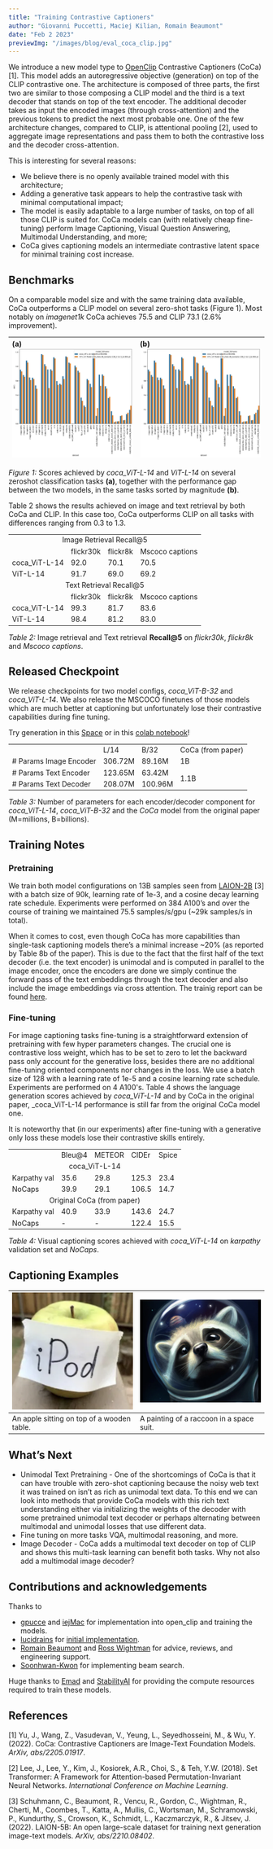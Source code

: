 ```yaml
---
title: "Training Contrastive Captioners"
author: "Giovanni Puccetti, Maciej Kilian, Romain Beaumont"
date: "Feb 2 2023"
previewImg: "/images/blog/eval_coca_clip.jpg"
---
```



We introduce a new model type to [OpenClip](https://github.com/mlfoundations/open_clip) Contrastive Captioners (CoCa) [1]. This model adds an autoregressive objective (generation) on top of the CLIP contrastive one. The architecture is composed of three parts, the first two are similar to those composing a CLIP model and the third is a text decoder that stands on top of the text encoder. The additional decoder takes as input the encoded images (through cross-attention) and the previous tokens to predict the next most probable one. One of the few architecture changes, compared to CLIP, is attentional pooling [2], used to aggregate image representations and pass them to both the contrastive loss and the decoder cross-attention.

This is interesting for several reasons:

* We believe there is no openly available trained model with this architecture;
* Adding a generative task appears to help the contrastive task with minimal computational impact;
* The model is easily adaptable to a large number of tasks, on top of all those CLIP is suited for. CoCa models can (with relatively cheap fine-tuning) perform Image Captioning, Visual Question Answering, Multimodal Understanding, and more;
* CoCa gives captioning models an intermediate contrastive latent space for minimal training cost increase.


## Benchmarks

On a comparable model size and with the same training data available, CoCa outperforms a CLIP model on several zero-shot tasks (Figure 1). Most notably on _imagenet1k_ CoCa achieves 75.5 and CLIP 73.1 (2.6% improvement).


|(a) ![](/public/images/blog/eval_coca_clip.jpg) |(b) ![](/public/images/blog/eval_coca_clip.jpg) |
|:-|:-|


_Figure 1:_ Scores achieved by _coca_ViT-L-14_ and _ViT-L-14_ on several zeroshot classification tasks **(a)**, together with the performance gap between the two models, in the same tasks sorted by magnitude **(b)**.




Table 2 shows the results achieved on image and text retrieval by both CoCa and CLIP. In this case too, CoCa outperforms CLIP on all tasks with differences ranging from 0.3 to 1.3.


<table>
  <tr>
   <td colspan="4" align="center" > Image Retrieval Recall@5
   </td>
  </tr>
  <tr>
   <td>
   </td>
   <td>flickr30k
   </td>
   <td>flickr8k
   </td>
   <td>Mscoco captions
   </td>
  </tr>
  <tr>
   <td>coca_ViT-L-14
   </td>
   <td>92.0
   </td>
   <td>70.1
   </td>
   <td>70.5
   </td>
  </tr>
  <tr>
   <td>ViT-L-14
   </td>
   <td>91.7
   </td>
   <td>69.0
   </td>
   <td>69.2
   </td>
  </tr>
  <tr>
   <td colspan="4" align="center">Text Retrieval Recall@5
   </td>
  </tr>
  <tr>
   <td>
   </td>
   <td>flickr30k
   </td>
   <td>flickr8k
   </td>
   <td>Mscoco captions
   </td>
  </tr>
  <tr>
   <td>coca_ViT-L-14
   </td>
   <td>99.3
   </td>
   <td>81.7
   </td>
   <td>83.6
   </td>
  </tr>
  <tr>
   <td>ViT-L-14
   </td>
   <td>98.4
   </td>
   <td>81.2
   </td>
   <td>83.0
   </td>
  </tr>
</table>

_Table 2:_ Image retrieval and Text retrieval **Recall@5** on _flickr30k_, _flickr8k_ and _Mscoco captions_.

## Released Checkpoint

We release checkpoints for two model configs, _coca_ViT-B-32_ and _coca_ViT-L-14_. We also release the MSCOCO finetunes of those models which are much better at captioning but unfortunately lose their contrastive capabilities during fine tuning.

Try generation in this [Space](https://huggingface.co/spaces/laion/CoCa) or in this [colab notebook](https://colab.research.google.com/github/mlfoundations/open_clip/blob/master/docs/Interacting_with_open_coca.ipynb)!


<table>
  <tr>
   <td>
   </td>
   <td>L/14
   </td>
   <td>B/32
   </td>
   <td>CoCa (from paper)
   </td>
  </tr>
  <tr>
  <td># Params Image Encoder
   </td>
   <td>306.72M
   </td>
   <td>89.16M
   </td>
   <td>
    1B
   </td>
  </tr>
  <tr>
   <td># Params Text Encoder
   </td>
   <td>123.65M
   </td>
   <td>63.42M
   </td>
   <td rowspan="2">
    1.1B
   </td>
  </tr>
  <tr>
   <td># Params Text Decoder
   </td>
   <td>208.07M
   </td>
   <td>100.96M
   </td>
  </tr>
</table>

_Table 3:_ Number of parameters for each encoder/decoder component for _coca_ViT-L-14_, _coca_ViT-B-32_ and the _CoCa_ model from the original paper (M=millions, B=billions).



## Training Notes


### Pretraining

We train both model configurations on 13B samples seen from [LAION-2B](https://laion.ai/blog/laion-5b/) [3] with a batch size of 90k, learning rate of 1e-3, and a cosine decay learning rate schedule. Experiments were performed on 384 A100’s and over the course of training we maintained 75.5 samples/s/gpu (~29k samples/s in total).

When it comes to cost, even though CoCa has more capabilities than single-task captioning models there’s a minimal increase ~20% (as reported by Table 8b of the paper). This is due to the fact that the first half of the text decoder (i.e. the text encoder) is unimodal and is computed in parallel to the image encoder, once the encoders are done we simply continue the forward pass of the text embeddings through the text decoder and also include the image embeddings via cross attention. The trainig report can be found [here](https://wandb.ai/iejmac/open-clip/reports/CoCa-L-14--VmlldzozNDEwMDIx).


### Fine-tuning

For image captioning tasks fine-tuning is a straightforward extension of pretraining with few hyper parameters changes. The crucial one is contrastive loss weight, which has to be set to zero to let the backward pass only account for the generative loss, besides  there are no additional fine-tuning oriented components nor changes in the loss. We use a batch size of 128 with a learning rate of 1e-5 and a cosine learning rate schedule. Experiments are performed on 4 A100's. Table 4 shows the language generation scores achieved by _coca_ViT-L-14_ and by CoCa in the original paper, _coca_ViT-L-14 performance is still far from the original CoCa model one.

It is noteworthy that (in our experiments) after fine-tuning with a generative only loss these models lose their contrastive skills entirely.


<table>
  <tr>
   <td>
   </td>
   <td>Bleu@4
   </td>
   <td>METEOR
   </td>
   <td>CIDEr
   </td>
   <td>Spice
   </td>
  </tr>
  <tr>
    <td colspan="5" align="center">
    coca_ViT-L-14
    </td>
  </tr>
  <tr>
   <td>Karpathy val
   </td>
   <td>35.6
   </td>
   <td>29.8
   </td>
   <td>125.3
   </td>
   <td>23.4
   </td>
  </tr>
  <tr>
   <td>NoCaps
   </td>
   <td>39.9
   </td>
   <td>29.1
   </td>
   <td>106.5
   </td>
   <td>14.7
   </td>
  </tr>
  <tr>
    <td colspan="5" align="center">
    Original CoCa (from paper)
    </td>
  </tr>
  <tr>
   <td>Karpathy val
   </td>
   <td>40.9
   </td>
   <td>33.9
   </td>
   <td>143.6
   </td>
   <td>24.7
   </td>
  </tr>
  <tr>
   <td>NoCaps
   </td>
   <td> -
   </td>
   <td>-
   </td>
   <td>122.4
   </td>
   <td>15.5
   </td>
  </tr>
</table>

_Table 4:_ Visual captioning scores achieved with _coca_ViT-L-14_ on _karpathy_ validation set and _NoCaps_.



## Captioning Examples



|<img src="/public/images/blog/ipod_apple.png" alt="cao" width="500">|<img src="/public/images/blog/space_raccoon.png" alt="cao" width="500">|
|:-|:-|
|An apple sitting on top of a wooden table.|A painting of a raccoon in a space suit.|












## What’s Next



* Unimodal Text Pretraining - One of the shortcomings of CoCa is that it can have trouble with zero-shot captioning because the noisy web text it was trained on isn’t as rich as unimodal text data. To this end we can look into methods that provide CoCa models with this rich text understanding either via initializing the weights of the decoder with some pretrained unimodal text decoder or perhaps alternating between multimodal and unimodal losses that use different data.
* Fine tuning on more tasks VQA, multimodal reasoning, and more.
* Image Decoder - CoCa adds a multimodal text decoder on top of CLIP and shows this multi-task learning can benefit both tasks. Why not also add a multimodal image decoder?


## Contributions and acknowledgements

Thanks to



* [gpucce](https://gpucce.github.io/) and [iejMac](https://github.com/iejMac) for implementation into open_clip and training the models.
* [lucidrains](https://github.com/lucidrains) for [initial implementation](https://github.com/lucidrains/CoCa-pytorch).
* [Romain Beaumont](https://github.com/rom1504) and [Ross Wightman](https://github.com/rwightman) for advice, reviews, and engineering support.
* [Soonhwan-Kwon](https://github.com/Soonhwan-Kwon) for implementing beam search.

Huge thanks to [Emad](https://twitter.com/EMostaque) and [StabilityAI](https://stability.ai/) for providing the compute resources required to train these models.


## References

[1] Yu, J., Wang, Z., Vasudevan, V., Yeung, L., Seyedhosseini, M., & Wu, Y. (2022). CoCa: Contrastive Captioners are Image-Text Foundation Models. _ArXiv, abs/2205.01917_.

[2] Lee, J., Lee, Y., Kim, J., Kosiorek, A.R., Choi, S., & Teh, Y.W. (2018). Set Transformer: A Framework for Attention-based Permutation-Invariant Neural Networks. _International Conference on Machine Learning_.

[3] Schuhmann, C., Beaumont, R., Vencu, R., Gordon, C., Wightman, R., Cherti, M., Coombes, T., Katta, A., Mullis, C., Wortsman, M., Schramowski, P., Kundurthy, S., Crowson, K., Schmidt, L., Kaczmarczyk, R., & Jitsev, J. (2022). LAION-5B: An open large-scale dataset for training next generation image-text models. _ArXiv, abs/2210.08402_.